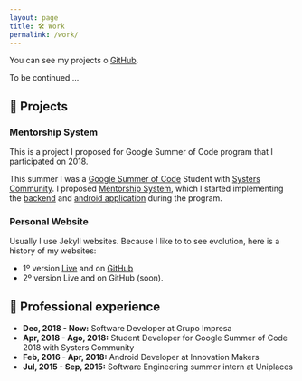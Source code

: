 ```yaml
---
layout: page
title: 🛠️ Work
permalink: /work/
---
```


You can see my projects o [GitHub](https://github.com/isabelcosta).

To be continued ...

## 🚧 Projects

### Mentorship System

This is a project I proposed for Google Summer of Code program that I participated on 2018.

This summer I was a [Google Summer of Code](https://summerofcode.withgoogle.com) Student with [Systers Community](https://github.com/systers). I proposed [Mentorship System](https://summerofcode.withgoogle.com/projects/#5331289322815488), which I started implementing the [backend](https://github.com/systers/mentorship-backend) and [android application](https://github.com/systers/mentorship-android) during the program.

### Personal Website

Usually I use Jekyll websites. Because I like to to see evolution, here is a history of my websites:
- 1º version [Live](http://isabelcosta.github.io/personal-website-first-version) and on [GitHub](http://github.com/isabelcosta/personal-website-first-version)
- 2º version Live and on GitHub (soon).

## 💼 Professional experience

- **Dec, 2018 - Now:** Software Developer at Grupo Impresa
- **Apr, 2018 - Ago, 2018:** Student Developer for Google Summer of Code 2018 with Systers Community
- **Feb, 2016 - Apr, 2018:** Android Developer at Innovation Makers
- **Jul, 2015 - Sep, 2015:** Software Engineering summer intern at Uniplaces
